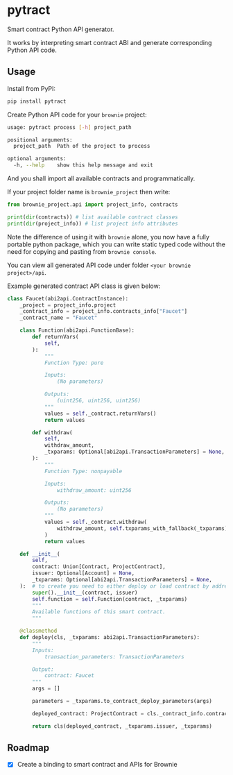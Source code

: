 # pytract

Smart contract Python API generator.

It works by interpreting smart contract ABI and generate corresponding Python API code.

## Usage

Install from PyPI:

```bash
pip install pytract
```

Create Python API code for your `brownie` project:

```bash
usage: pytract process [-h] project_path

positional arguments:
  project_path  Path of the project to process

optional arguments:
  -h, --help    show this help message and exit
```

And you shall import all available contracts and programmatically.

If your project folder name is `brownie_project` then write:

```python
from brownie_project.api import project_info, contracts

print(dir(contracts)) # list available contract classes
print(dir(project_info)) # list project info attributes
```

Note the difference of using it with `brownie` alone, you now have a fully portable python package, which you can write static typed code without the need for copying and pasting from `brownie console`.

You can view all generated API code under folder `<your brownie project>/api`.

Example generated contract API class is given below:

```python
class Faucet(abi2api.ContractInstance):
    _project = project_info.project
    _contract_info = project_info.contracts_info["Faucet"]
    _contract_name = "Faucet"

    class Function(abi2api.FunctionBase):
        def returnVars(
            self,
        ):
            """
            Function Type: pure

            Inputs:
                (No parameters)

            Outputs:
                (uint256, uint256, uint256)
            """
            values = self._contract.returnVars()
            return values

        def withdraw(
            self,
            withdraw_amount,
            _txparams: Optional[abi2api.TransactionParameters] = None,
        ):
            """
            Function Type: nonpayable

            Inputs:
                withdraw_amount: uint256

            Outputs:
                (No parameters)
            """
            values = self._contract.withdraw(
                withdraw_amount, self.txparams_with_fallback(_txparams).dict()
            )
            return values

    def __init__(
        self,
        contract: Union[Contract, ProjectContract],
        issuer: Optional[Account] = None,
        _txparams: Optional[abi2api.TransactionParameters] = None,
    ):  # to create you need to either deploy or load contract by address
        super().__init__(contract, issuer)
        self.function = self.Function(contract, _txparams)
        """
        Available functions of this smart contract.
        """

    @classmethod
    def deploy(cls, _txparams: abi2api.TransactionParameters):
        """
        Inputs:
            transaction_parameters: TransactionParameters

        Output:
            contract: Faucet
        """
        args = []

        parameters = _txparams.to_contract_deploy_parameters(args)

        deployed_contract: ProjectContract = cls._contract_info.contract_container.deploy(*parameters.to_args())  # type: ignore

        return cls(deployed_contract, _txparams.issuer, _txparams)


```

## Roadmap

- [x] Create a binding to smart contract and APIs for Brownie
